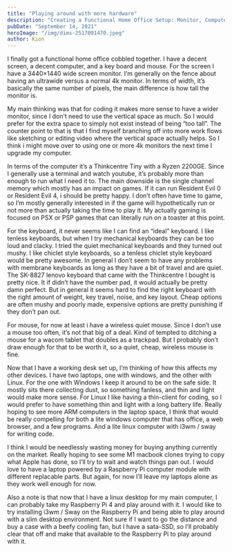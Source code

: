 ```yaml
---
title: "Playing around with more hardware"
description: "Creating a Functional Home Office Setup: Monitor, Computer, Keyboard, and Mouse"
pubDate: "September 14, 2021"
heroImage: "/img/dims-2517091470.jpeg"
author: Kion
---
```


I finally got a functional home office cobbled together. I have a decent screen, a decent computer, and a key board and mouse. For the screen I have a 3440×1440 wide screen monitor. I’m generally on the fence about having an ultrawide versus a normal 4k monitor. In terms of width, it’s basically the same number of pixels, the main difference is how tall the monitor is.

My main thinking was that for coding it makes more sense to have a wider monitor, since I don’t need to use the vertical space as much. So I would prefer for the extra space to simply not exist instead of being “too tall”. The counter point to that is that I find myself branching off into more work flows like sketching or editing video where the vertical space actually helps. So I think i might move over to using one or more 4k monitors the next time I upgrade my computer.

In terms of the computer it’s a Thinkcentre Tiny with a Ryzen 2200GE. Since I generally use a terminal and watch youtube, it’s probably more than enough to run what I need it to. The main downside is the single channel memory which mostly has an impact on games. If it can run Resident Evil 0 or Resident Evil 4, i should be pretty happy. I don’t often have time to game, so I’m mostly generally interested in if the game will hypothetically run or not more than actually taking the time to play it. My actually gaming is focused on PSX or PSP games that can literally run on a toaster at this point.

For the keyboard, it never seems like I can find an “ideal” keyboard. I like tenless keyboards, but when I try mechanical keyboards they can be too loud and clacky. I tried the quiet mechanical keyboards and they turned out mushy. I like chiclet style keyboards, so a tenless chiclet style keyboard would be pretty awesome. In general I don’t seem to have any problems with membrane keyboards as long as they have a bit of travel and are quiet. The SK-8827 lenovo keyboard that came with the Thinkcentre I bought is pretty nice. It if didn’t have the number pad, it would actually be pretty damn perfect. But in general it seems hard to find the right keyboard with the right amount of weight, key travel, noise, and key layout. Cheap options are often mushy and poorly made, expensive options are pretty punishing if they don’t pan out.

For mouse, for now at least i have a wireless quiet mouse. Since I don’t use a mouse too often, it’s not that big of a deal. Kind of tempted to ditching a mouse for a wacom tablet that doubles as a trackpad. But I probably don’t draw enough for that to be worth it, so a quiet, cheap, wireless mouse is fine.

Now that I have a working desk set up, I’m thinking of how this affects my other devices. I have two laptops, one with windows, and the other with Linux. For the one with Windows I keep it around to be on the safe side. It mostly sits there collecting dust, so something fanless, and thin and light would make more sense. For Linux I like having a thin-client for coding, so I would prefer to have something thin and light with a long battery life. Really hoping to see more ARM computers in the laptop space, I think that would be really compelling for both a lite windows computer that has office, a web browser, and a few programs. And a lite linux computer with i3wm / sway for writing code.

I think I would be needlessly wasting money for buying anything currently on the market. Really hoping to see some M1 macbook clones trying to copy what Apple has done, so I’ll try to wait and watch things pan out. I would love to have a laptop powered by a Raspberry Pi computer module with different replacable parts. But again, for now I’ll leave my laptops alone as they work well enough for now.

Also a note is that now that I have a linux desktop for my main computer, I can probably take my Raspberry Pi 4 and play around with it. I would like to try installing i3wm / Sway on the Raspberry Pi and being able to play around with a slim desktop environment. Not sure if I want to go the distance and buy a case with a beefy cooling fan, but I have a sata-SSD, so I’ll probably clear that off and make that available to the Raspberry Pi to play around with it.